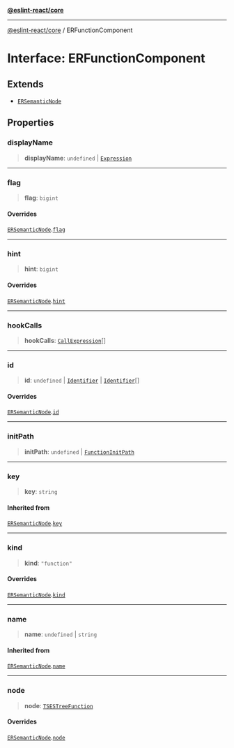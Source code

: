 [**@eslint-react/core**](../README.md)

***

[@eslint-react/core](../README.md) / ERFunctionComponent

# Interface: ERFunctionComponent

## Extends

- [`ERSemanticNode`](ERSemanticNode.md)

## Properties

### displayName

> **displayName**: `undefined` \| [`Expression`](../-internal-/type-aliases/Expression.md)

***

### flag

> **flag**: `bigint`

#### Overrides

[`ERSemanticNode`](ERSemanticNode.md).[`flag`](ERSemanticNode.md#flag)

***

### hint

> **hint**: `bigint`

#### Overrides

[`ERSemanticNode`](ERSemanticNode.md).[`hint`](ERSemanticNode.md#hint)

***

### hookCalls

> **hookCalls**: [`CallExpression`](../-internal-/interfaces/CallExpression.md)[]

***

### id

> **id**: `undefined` \| [`Identifier`](../-internal-/interfaces/Identifier.md) \| [`Identifier`](../-internal-/interfaces/Identifier.md)[]

#### Overrides

[`ERSemanticNode`](ERSemanticNode.md).[`id`](ERSemanticNode.md#id)

***

### initPath

> **initPath**: `undefined` \| [`FunctionInitPath`](../-internal-/type-aliases/FunctionInitPath.md)

***

### key

> **key**: `string`

#### Inherited from

[`ERSemanticNode`](ERSemanticNode.md).[`key`](ERSemanticNode.md#key)

***

### kind

> **kind**: `"function"`

#### Overrides

[`ERSemanticNode`](ERSemanticNode.md).[`kind`](ERSemanticNode.md#kind)

***

### name

> **name**: `undefined` \| `string`

#### Inherited from

[`ERSemanticNode`](ERSemanticNode.md).[`name`](ERSemanticNode.md#name)

***

### node

> **node**: [`TSESTreeFunction`](../-internal-/type-aliases/TSESTreeFunction.md)

#### Overrides

[`ERSemanticNode`](ERSemanticNode.md).[`node`](ERSemanticNode.md#node)
